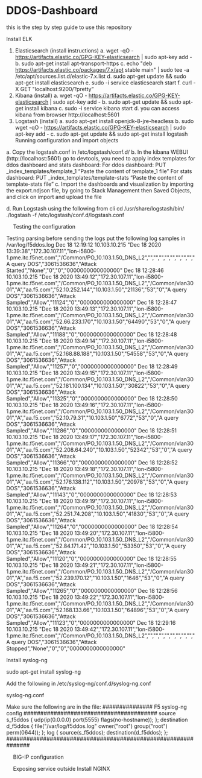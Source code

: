 # DDOS-Dashboard
this is the step by step guide to use this repository

Install ELK
1.	Elasticsearch (install instructions)
a.	wget -qO - https://artifacts.elastic.co/GPG-KEY-elasticsearch | sudo apt-key add -
b.	sudo apt-get install apt-transport-https
c.	echo "deb https://artifacts.elastic.co/packages/7.x/apt stable main" | sudo tee -a /etc/apt/sources.list.d/elastic-7.x.list
d.	sudo apt-get update && sudo apt-get install elasticsearch
e.	sudo -i service elasticsearch start
f.	curl -X GET "localhost:9200/?pretty”
2.	Kibana (install)
a.	wget -qO - https://artifacts.elastic.co/GPG-KEY-elasticsearch | sudo apt-key add -
b.	sudo apt-get update && sudo apt-get install kibana
c.	sudo -i service kibana start
d.	you can access kibana from browser http://localhost:5601
3.	Logstash (install)
a.	sudo apt-get install openjdk-8-jre-headless
b.	sudo wget -qO - https://artifacts.elastic.co/GPG-KEY-elasticsearch | sudo apt-key add -
c.	sudo apt-get update && sudo apt-get install logstash
 
Running configuration and import objects

a.	Copy the logstash.conf in /etc/logstash/conf.d/
b.	In the kibana WEBUI (http://localhost:5601) go to devtools, you need to apply index templates for ddos dashboard and stats dashboard:
For ddos dashboard:
PUT _index_templates/template_1
“Paste the content of template_1 file”
For stats dashboard:
PUT _index_templates/template-stats
“Paste the content of template-stats file”
c.	Import the dashboards and visualization by importing the export.ndjson file, by going to Stack Management then Saved Objects, and click on import and upload the file
 
d.	Run Logstash using the following from cli 
	cd /usr/share/logstash/bin/
./logstash -f /etc/logstash/conf.d/logstash.conf

 
Testing the configuration

Testing parsing before sending the logs put the following log samples in /var/log/f5ddos.log
Dec 18 12:19:12 10.103.10.215 "Dec 18 2020 13:39:38","172.30.107.11","lon-i5800-1.pme.itc.f5net.com","/Common/PO_10.103.1.50_DNS_L2","","","","","","","","","A query DOS","3061536636","Attack Started","None","0","0","0000000000000000"
Dec 18 12:28:46 10.103.10.215 "Dec 18 2020 13:49:12","172.30.107.11","lon-i5800-1.pme.itc.f5net.com","/Common/PO_10.103.1.50_DNS_L2","/Common/vlan3001","A","aa.f5.com","52.10.252.144","10.103.1.50","21136","53","0","A query DOS","3061536636","Attack Sampled","Allow","11124","0","0000000000000000"
Dec 18 12:28:47 10.103.10.215 "Dec 18 2020 13:49:13","172.30.107.11","lon-i5800-1.pme.itc.f5net.com","/Common/PO_10.103.1.50_DNS_L2","/Common/vlan3001","A","aa.f5.com","52.66.233.170","10.103.1.50","64490","53","0","A query DOS","3061536636","Attack Sampled","Allow","11188","0","0000000000000000"
Dec 18 12:28:48 10.103.10.215 "Dec 18 2020 13:49:14","172.30.107.11","lon-i5800-1.pme.itc.f5net.com","/Common/PO_10.103.1.50_DNS_L2","/Common/vlan3001","A","aa.f5.com","52.168.88.188","10.103.1.50","54558","53","0","A query DOS","3061536636","Attack Sampled","Allow","11257","0","0000000000000000"
Dec 18 12:28:49 10.103.10.215 "Dec 18 2020 13:49:15","172.30.107.11","lon-i5800-1.pme.itc.f5net.com","/Common/PO_10.103.1.50_DNS_L2","/Common/vlan3001","A","aa.f5.com","52.181.100.134","10.103.1.50","30822","53","0","A query DOS","3061536636","Attack Sampled","Allow","11325","0","0000000000000000"
Dec 18 12:28:50 10.103.10.215 "Dec 18 2020 13:49:16","172.30.107.11","lon-i5800-1.pme.itc.f5net.com","/Common/PO_10.103.1.50_DNS_L2","/Common/vlan3001","A","aa.f5.com","52.10.79.31","10.103.1.50","6772","53","0","A query DOS","3061536636","Attack Sampled","Allow","11286","0","0000000000000000"
Dec 18 12:28:51 10.103.10.215 "Dec 18 2020 13:49:17","172.30.107.11","lon-i5800-1.pme.itc.f5net.com","/Common/PO_10.103.1.50_DNS_L2","/Common/vlan3001","A","aa.f5.com","52.208.64.240","10.103.1.50","52342","53","0","A query DOS","3061536636","Attack Sampled","Allow","11366","0","0000000000000000"
Dec 18 12:28:52 10.103.10.215 "Dec 18 2020 13:49:18","172.30.107.11","lon-i5800-1.pme.itc.f5net.com","/Common/PO_10.103.1.50_DNS_L2","/Common/vlan3001","A","aa.f5.com","52.176.138.112","10.103.1.50","20978","53","0","A query DOS","3061536636","Attack Sampled","Allow","11143","0","0000000000000000"
Dec 18 12:28:53 10.103.10.215 "Dec 18 2020 13:49:19","172.30.107.11","lon-i5800-1.pme.itc.f5net.com","/Common/PO_10.103.1.50_DNS_L2","/Common/vlan3001","A","aa.f5.com","52.251.74.208","10.103.1.50","41830","53","0","A query DOS","3061536636","Attack Sampled","Allow","11264","0","0000000000000000"
Dec 18 12:28:54 10.103.10.215 "Dec 18 2020 13:49:20","172.30.107.11","lon-i5800-1.pme.itc.f5net.com","/Common/PO_10.103.1.50_DNS_L2","/Common/vlan3001","A","aa.f5.com","52.84.171.42","10.103.1.50","53350","53","0","A query DOS","3061536636","Attack Sampled","Allow","11120","0","0000000000000000"
Dec 18 12:28:55 10.103.10.215 "Dec 18 2020 13:49:21","172.30.107.11","lon-i5800-1.pme.itc.f5net.com","/Common/PO_10.103.1.50_DNS_L2","/Common/vlan3001","A","aa.f5.com","52.239.170.12","10.103.1.50","1646","53","0","A query DOS","3061536636","Attack Sampled","Allow","11265","0","0000000000000000"
Dec 18 12:28:56 10.103.10.215 "Dec 18 2020 13:49:22","172.30.107.11","lon-i5800-1.pme.itc.f5net.com","/Common/PO_10.103.1.50_DNS_L2","/Common/vlan3001","A","aa.f5.com","52.168.133.66","10.103.1.50","64896","53","0","A query DOS","3061536636","Attack Sampled","Allow","11123","0","0000000000000000"
Dec 18 12:29:16 10.103.10.215 "Dec 18 2020 13:49:42","172.30.107.11","lon-i5800-1.pme.itc.f5net.com","/Common/PO_10.103.1.50_DNS_L2","","","","","","","","","A query DOS","3061536636","Attack Stopped","None","0","0","0000000000000000"

Install syslog-ng

sudo apt-get install syslog-ng

Add the following in /etc/syslog-ng/conf.d/syslog-ng.conf

syslog-ng.conf

Make sure the following are in the file:
############### F5 syslog-ng config ########################################
source s_f5ddos { udp(ip(0.0.0.0) port(5555) flags(no-hostname)); };
destination d_f5ddos { file("/var/log/f5ddos.log" owner("root") group("root") perm(0644)); };
log { source(s_f5ddos); destination(d_f5ddos); };
###############################################################


 
BIG-IP configuration


 
Exposing service outside
Install NGINX

 

